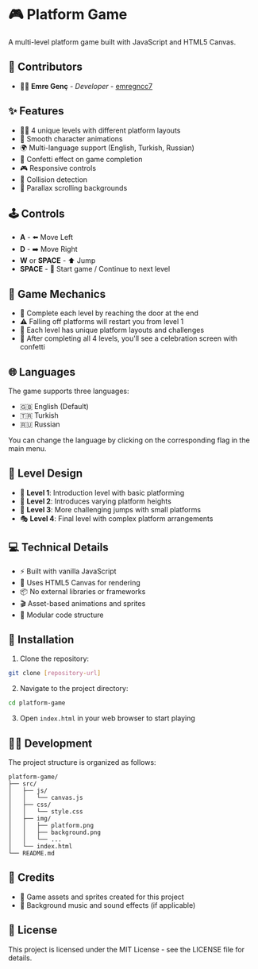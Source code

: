 # 🎮 Platform Game

A multi-level platform game built with JavaScript and HTML5 Canvas.

## 👥 Contributors

- 👨‍💻 **Emre Genç** - *Developer* - [emregncc7](https://github.com/emregncc7)

## ✨ Features

- 🏃‍♂️ 4 unique levels with different platform layouts
- 🎯 Smooth character animations
- 🌍 Multi-language support (English, Turkish, Russian)
- 🎉 Confetti effect on game completion
- 🎮 Responsive controls
- 💫 Collision detection
- 🌄 Parallax scrolling backgrounds

## 🕹️ Controls

- **A** - ⬅️ Move Left
- **D** - ➡️ Move Right
- **W** or **SPACE** - ⬆️ Jump
- **SPACE** - 🎯 Start game / Continue to next level

## 🎯 Game Mechanics

- 🚪 Complete each level by reaching the door at the end
- ⚠️ Falling off platforms will restart you from level 1
- 🎨 Each level has unique platform layouts and challenges
- 🎊 After completing all 4 levels, you'll see a celebration screen with confetti

## 🌐 Languages

The game supports three languages:
- 🇬🇧 English (Default)
- 🇹🇷 Turkish
- 🇷🇺 Russian

You can change the language by clicking on the corresponding flag in the main menu.

## 🎨 Level Design

- 🎯 **Level 1**: Introduction level with basic platforming
- 🏃 **Level 2**: Introduces varying platform heights
- 🦘 **Level 3**: More challenging jumps with small platforms
- 🎭 **Level 4**: Final level with complex platform arrangements

## 💻 Technical Details

- ⚡ Built with vanilla JavaScript
- 🎨 Uses HTML5 Canvas for rendering
- 📦 No external libraries or frameworks
- 🎬 Asset-based animations and sprites
- 🔧 Modular code structure

## 🚀 Installation

1. Clone the repository:
```bash
git clone [repository-url]
```

2. Navigate to the project directory:
```bash
cd platform-game
```

3. Open `index.html` in your web browser to start playing

## 👨‍💻 Development

The project structure is organized as follows:

```
platform-game/
├── src/
│   ├── js/
│   │   └── canvas.js
│   ├── css/
│   │   └── style.css
│   ├── img/
│   │   ├── platform.png
│   │   ├── background.png
│   │   └── ...
│   └── index.html
└── README.md
```

## 🙏 Credits

- 🎨 Game assets and sprites created for this project
- 🎵 Background music and sound effects (if applicable)

## 📝 License

This project is licensed under the MIT License - see the LICENSE file for details.
